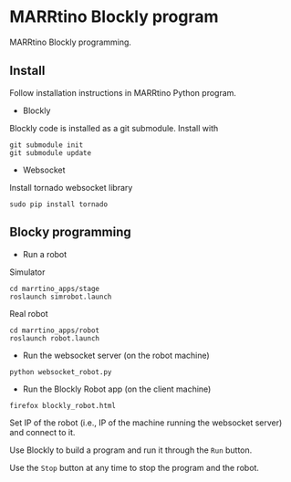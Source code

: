 # MARRtino Blockly program #

MARRtino Blockly programming.

## Install ##

Follow installation instructions in MARRtino Python program.

* Blockly

Blockly code is installed as a git submodule. Install with

```
git submodule init
git submodule update

```

* Websocket 

Install tornado websocket library

```
sudo pip install tornado
```


## Blocky programming ##


* Run a robot

Simulator

```
cd marrtino_apps/stage
roslaunch simrobot.launch 
```

Real robot

```
cd marrtino_apps/robot
roslaunch robot.launch 
```



* Run the websocket server (on the robot machine)

```
python websocket_robot.py
```

* Run the Blockly Robot app (on the client machine)

```
firefox blockly_robot.html
```

Set IP of the robot (i.e., IP of the machine running the websocket server) and connect to it.

Use Blockly to build a program and run it through the ```Run``` button.

Use the ```Stop``` button at any time to stop the program and the robot.






